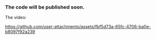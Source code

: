 ### The code will be published soon.

The video:

https://github.com/user-attachments/assets/fbf5d73a-65fc-4706-ba0e-b8097f92a239

